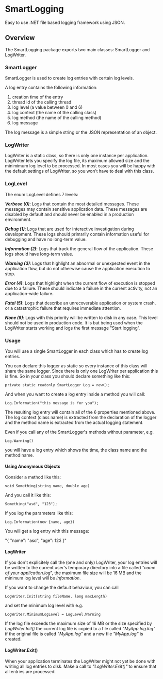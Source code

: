 # SmartLogging
Easy to use .NET file based logging framework using JSON.

## Overview
The SmartLogging package exports two main classes: SmartLogger and LogWriter.

### SmartLogger
SmartLogger is used to create log entries with certain log levels.

A log entry contains the following information:

1. creation time of the entry
2. thread id of the calling thread
3. log level (a value between 0 and 6)
4. log context (the name of the calling class)
5. log method (the name of the calling method)
6. log message

The log message is a simple string or the JSON representation of an object. 

### LogWriter
LogWriter is a static class, so there is only one instance per application. 
LogWriter lets you specify the log file, its maximum allowed size and the minimimum
log level to be processed. In most cases you will be happy with the default settings
of LogWriter, so you won't have to deal with this class.

### LogLevel
The enum LogLevel defines 7 levels:

***Verbose (0)***: Logs that contain the most detailed messages. These messages may 
contain sensitive application data. These messages are disabled by default and 
should never be enabled in a production environment.

***Debug (1)***: Logs that are used for interactive investigation during development. 
These logs should primarily contain information useful for debugging and have 
no long-term value.

***Information (2)***: Logs that track the general flow of the application. These 
logs should have long-term value.

***Warning (3)***: Logs that highlight an abnormal or unexpected event in the 
application flow, but do not otherwise cause the application execution to stop.

***Error (4)***: Logs that highlight when the current flow of execution is stopped due 
to a failure. These should indicate a failure in the current activity, not an 
application-wide failure.

***Fatal (5)***: Logs that describe an unrecoverable application or system crash, or a 
catastrophic failure that requires immediate attention.

***None (6)***: Logs with this priority will be written to disk in any case. This level 
should not be used in production code. It is but being used when the LogWriter 
starts working and logs the first message "Start logging".

### Usage
You will use a single SmartLogger in each class which has to create log entries.

You can declare this logger as static so every instance of this class will share
the same logger. Since there is only one LogWriter per application this is fine. 
So in your class you should declare something like this:

`private static readonly SmartLogger Log = new();`

And when you want to create a log entry inside a method you will call:

`Log.Information("this message is for you");`

The resulting log entry will contain all of the 6 properties mentioned above. 
The log context (class name) is extracted from the declaration of the logger 
and the method name is extracted from the actual logging statement.

Even if you call any of the SmartLogger's methods without parameter, e.g.

`Log.Warning()`

you will have a log entry which shows the time, the class name and the method name.

#### Using Anonymous Objects
Consider a method like this:

`void Something(string name, double age)`

And you call it like this:

`Something("asd", "123");`

If you log the parameters like this:

`Log.Information(new {name, age})`

You will get a log entry with this message:

"{ "name": "asd",  "age": 123 }"

#### LogWriter
If you don't explicitely call the (one and only) LogWriter, your log entries will 
be written to the current user's temporary directory into a file called 
*"name of your application.log*", the maximum file size will be 16 MB and the 
minimum log level will be *Information*.

If you want to change the default behaviour, you can call

`LogWriter.Init(string fileName, long maxLength)`

and set the minimum log level with e.g.

`LogWriter.MinimumLogLevel = LogLevel.Warning`

If the log file exceeds the maximum size of 16 MB or the size specified by 
*LogWriter.Init()* the current log file is copied to a file called *"MyApp.log.log"*
if the original file is called *"MyApp.log"* and a new file *"MyApp.log"* is created.

#### LogWriter.Exit()
When your application terminates the LogWriter might not yet be done with writing
all log entries to disk. Make a call to *"LogWriter.Exit()"* to ensure that all 
entries are processed.